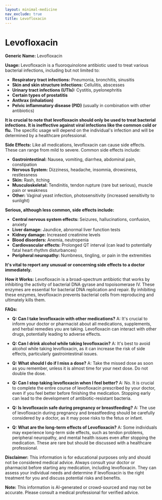 ```yaml
---
layout: minimal-medicine
nav_exclude: true
title: Levofloxacin
---
```


# Levofloxacin

**Generic Name:** Levofloxacin

**Usage:** Levofloxacin is a fluoroquinolone antibiotic used to treat various bacterial infections, including but not limited to:

* **Respiratory tract infections:**  Pneumonia, bronchitis, sinusitis
* **Skin and skin structure infections:** Cellulitis, abscesses
* **Urinary tract infections (UTIs):** Cystitis, pyelonephritis
* **Certain types of prostatitis**
* **Anthrax (inhalation)**
* **Pelvic inflammatory disease (PID)** (usually in combination with other antibiotics)


**It is crucial to note that levofloxacin should only be used to treat bacterial infections.  It is ineffective against viral infections like the common cold or flu.**  The specific usage will depend on the individual's infection and will be determined by a healthcare professional.  


**Side Effects:** Like all medications, levofloxacin can cause side effects.  These can range from mild to severe.  Common side effects include:

* **Gastrointestinal:** Nausea, vomiting, diarrhea, abdominal pain, constipation
* **Nervous System:** Dizziness, headache, insomnia, drowsiness, restlessness
* **Skin:** Rash, itching
* **Musculoskeletal:** Tendinitis, tendon rupture (rare but serious), muscle pain or weakness
* **Other:**  Vaginal yeast infection, photosensitivity (increased sensitivity to sunlight)

**Serious, although less common, side effects include:**

* **Central nervous system effects:** Seizures, hallucinations, confusion, anxiety
* **Liver damage:**  Jaundice, abnormal liver function tests
* **Kidney damage:**  Increased creatinine levels
* **Blood disorders:**  Anemia, neutropenia
* **Cardiovascular effects:**  Prolonged QT interval (can lead to potentially fatal heart rhythm disturbances)
* **Peripheral neuropathy:** Numbness, tingling, or pain in the extremities


**It's vital to report any unusual or concerning side effects to a doctor immediately.**


**How it Works:** Levofloxacin is a broad-spectrum antibiotic that works by inhibiting the activity of bacterial DNA gyrase and topoisomerase IV.  These enzymes are essential for bacterial DNA replication and repair.  By inhibiting these enzymes, levofloxacin prevents bacterial cells from reproducing and ultimately kills them.


**FAQs:**

* **Q: Can I take levofloxacin with other medications?** A:  It's crucial to inform your doctor or pharmacist about all medications, supplements, and herbal remedies you are taking.  Levofloxacin can interact with other drugs, potentially leading to adverse effects.

* **Q:  Can I drink alcohol while taking levofloxacin?** A:  It's best to avoid alcohol while taking levofloxacin, as it can increase the risk of side effects, particularly gastrointestinal issues.

* **Q:  What should I do if I miss a dose?** A: Take the missed dose as soon as you remember, unless it is almost time for your next dose.  Do not double the dose.

* **Q:  Can I stop taking levofloxacin when I feel better?** A:  No. It is crucial to complete the entire course of levofloxacin prescribed by your doctor, even if you feel better before finishing the medication. Stopping early can lead to the development of antibiotic-resistant bacteria.

* **Q:  Is levofloxacin safe during pregnancy or breastfeeding?** A:  The use of levofloxacin during pregnancy and breastfeeding should be carefully considered by a doctor, as it may pose risks to the fetus or infant.

* **Q: What are the long-term effects of Levofloxacin?** A:  Some individuals may experience long-term side effects, such as tendon problems, peripheral neuropathy, and mental health issues even after stopping the medication.  These are rare but should be discussed with a healthcare professional.


**Disclaimer:** This information is for educational purposes only and should not be considered medical advice.  Always consult your doctor or pharmacist before starting any medication, including levofloxacin.  They can assess your individual needs and determine if levofloxacin is the right treatment for you and discuss potential risks and benefits.


**Note:** This information is AI-generated or crowd-sourced and may not be accurate. Please consult a medical professional for verified advice.